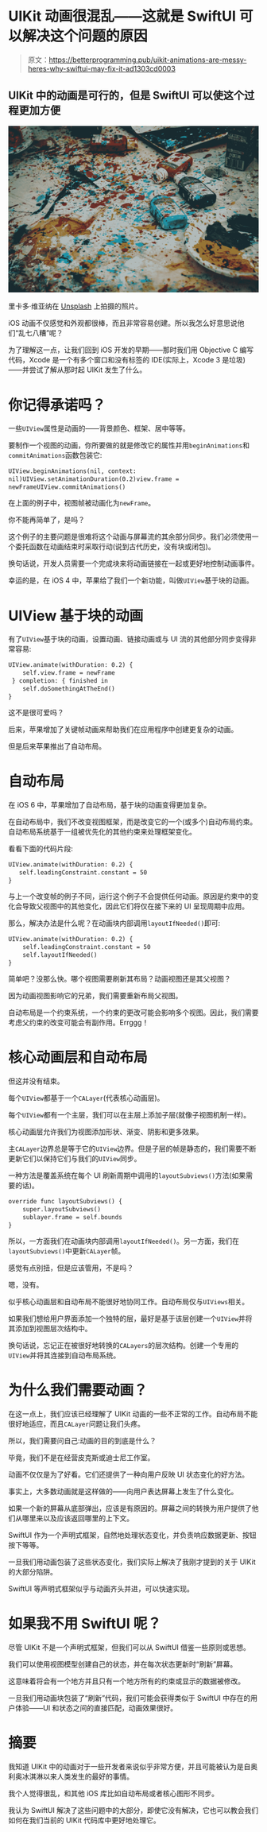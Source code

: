 # UIKit 动画很混乱——这就是 SwiftUI 可以解决这个问题的原因

> 原文：<https://betterprogramming.pub/uikit-animations-are-messy-heres-why-swiftui-may-fix-it-ad1303cd0003>

## UIKit 中的动画是可行的，但是 SwiftUI 可以使这个过程更加方便

![](img/d55034580ad6988313f22041ea3c3ea8.png)

里卡多·维亚纳在 [Unsplash](https://unsplash.com?utm_source=medium&utm_medium=referral) 上拍摄的照片。

iOS 动画不仅感觉和外观都很棒，而且非常容易创建。所以我怎么好意思说他们“乱七八糟”呢？

为了理解这一点，让我们回到 iOS 开发的早期——那时我们用 Objective C 编写代码，Xcode 是一个有多个窗口和没有标签的 IDE(实际上，Xcode 3 是垃圾)——并尝试了解从那时起 UIKit 发生了什么。

# 你记得承诺吗？

一些`UIView`属性是动画的——背景颜色、框架、居中等等。

要制作一个视图的动画，你所要做的就是修改它的属性并用`beginAnimations`和`commitAnimations`函数包装它:

```
UIView.beginAnimations(nil, context: nil)UIView.setAnimationDuration(0.2)view.frame = newFrameUIView.commitAnimations()
```

在上面的例子中，视图帧被动画化为`newFrame`。

你不能再简单了，是吗？

这个例子的主要问题是很难将这个动画与屏幕流的其余部分同步。我们必须使用一个委托函数在动画结束时采取行动(说到古代历史，没有块或闭包)。

换句话说，开发人员需要一个完成块来将动画链接在一起或更好地控制动画事件。

幸运的是，在 iOS 4 中，苹果给了我们一个新功能，叫做`UIView`基于块的动画。

# UIView 基于块的动画

有了`UIView`基于块的动画，设置动画、链接动画或与 UI 流的其他部分同步变得非常容易:

```
UIView.animate(withDuration: 0.2) {
 	self.view.frame = newFrame
 } completion: { finished in
    self.doSomethingAtTheEnd()
}
```

这不是很可爱吗？

后来，苹果增加了关键帧动画来帮助我们在应用程序中创建更复杂的动画。

但是后来苹果推出了自动布局。

# 自动布局

在 iOS 6 中，苹果增加了自动布局，基于块的动画变得更加复杂。

在自动布局中，我们不改变视图框架，而是改变它的一个(或多个)自动布局约束。自动布局系统基于一组被优先化的其他约束来处理框架变化。

看看下面的代码片段:

```
UIView.animate(withDuration: 0.2) {
   self.leadingConstraint.constant = 50
}
```

与上一个改变帧的例子不同，运行这个例子不会提供任何动画。原因是约束中的变化会导致父视图中的其他变化，因此它们将仅在接下来的 UI 呈现周期中应用。

那么，解决办法是什么呢？在动画块内部调用`layoutIfNeeded()`即可:

```
UIView.animate(withDuration: 0.2) {
    self.leadingConstraint.constant = 50
    self.layoutIfNeeded()
}
```

简单吧？没那么快。哪个视图需要刷新其布局？动画视图还是其父视图？

因为动画视图影响它的兄弟，我们需要重新布局父视图。

自动布局是一个约束系统，一个约束的更改可能会影响多个视图。因此，我们需要考虑父约束的改变可能会有副作用。Errggg！

# 核心动画层和自动布局

但这并没有结束。

每个`UIView`都基于一个`CALayer`(代表核心动画层)。

每个`UIView`都有一个主层，我们可以在主层上添加子层(就像子视图机制一样)。

核心动画层允许我们为视图添加形状、渐变、阴影和更多效果。

主`CALayer`边界总是等于它的`UIView`边界。但是子层的帧是静态的，我们需要不断更新它们以保持它们与我们的`UIView`同步。

一种方法是覆盖系统在每个 UI 刷新周期中调用的`layoutSubviews()`方法(如果需要的话)。

```
override func layoutSubviews() {
    super.layoutSubviews()
    sublayer.frame = self.bounds
}
```

所以，一方面我们在动画块内部调用`layoutIfNeeded()`。另一方面，我们在`layoutSubviews()`中更新`CALayer`帧。

感觉有点别扭，但是应该管用，不是吗？

嗯，没有。

似乎核心动画层和自动布局不能很好地协同工作。自动布局仅与`UIViews`相关。

如果我们想给用户界面添加一个独特的层，最好是基于该层创建一个`UIView`并将其添加到视图层次结构中。

换句话说，忘记正在被很好地转换的`CALayers`的层次结构。创建一个专用的`UIView`并将其连接到自动布局系统。

# 为什么我们需要动画？

在这一点上，我们应该已经理解了 UIKit 动画的一些不正常的工作。自动布局不能很好地适应，而且`CALayer`问题让我们头疼。

所以，我们需要问自己:动画的目的到底是什么？

毕竟，我们不是在经营皮克斯或迪士尼工作室。

动画不仅仅是为了好看。它们还提供了一种向用户反映 UI 状态变化的好方法。

事实上，大多数动画就是这样做的——向用户表达屏幕上发生了什么变化。

如果一个新的屏幕从底部弹出，应该是有原因的。屏幕之间的转换为用户提供了他们从哪里来以及应该返回哪里的上下文。

SwiftUI 作为一个声明式框架，自然地处理状态变化，并负责响应数据更新、按钮按下等等。

一旦我们用动画包装了这些状态变化，我们实际上解决了我刚才提到的关于 UIKit 的大部分陷阱。

SwiftUI 等声明式框架似乎与动画齐头并进，可以快速实现。

# 如果我不用 SwiftUI 呢？

尽管 UIKit 不是一个声明式框架，但我们可以从 SwiftUI 借鉴一些原则或思想。

我们可以使用视图模型创建自己的状态，并在每次状态更新时“刷新”屏幕。

这意味着将会有一个地方并且只有一个地方所有的约束或显示的数据被修改。

一旦我们用动画块包装了“刷新”代码，我们可能会获得类似于 SwiftUI 中存在的用户体验——UI 和状态之间的直接匹配，动画效果很好。

# 摘要

我知道 UIKit 中的动画对于一些开发者来说似乎非常方便，并且可能被认为是自奥利奥冰淇淋以来人类发生的最好的事情。

我个人觉得很乱，和其他 iOS 库比如自动布局或者核心图形不同步。

我认为 SwiftUI 解决了这些问题中的大部分，即使它没有解决，它也可以教会我们如何在我们当前的 UIKit 代码库中更好地处理它。